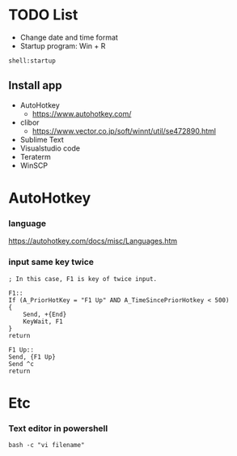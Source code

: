 # TODO List
* Change date and time format
* Startup program: Win + R
```Shell
shell:startup
```

## Install app
* AutoHotkey
	* https://www.autohotkey.com/
* clibor
	* https://www.vector.co.jp/soft/winnt/util/se472890.html
* Sublime Text
* Visualstudio code
* Teraterm
* WinSCP


# AutoHotkey
### language
https://autohotkey.com/docs/misc/Languages.htm

### input same key twice
```shell
; In this case, F1 is key of twice input.

F1::
If (A_PriorHotKey = "F1 Up" AND A_TimeSincePriorHotkey < 500)
{
	Send, +{End}
	KeyWait, F1
}
return

F1 Up::
Send, {F1 Up}
Send ^c
return
```

# Etc
### Text editor in powershell
```shell
bash -c "vi filename"
```

